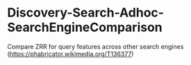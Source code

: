 # Discovery-Search-Adhoc-SearchEngineComparison
Compare ZRR for query features across other search engines (https://phabricator.wikimedia.org/T136377)
